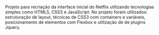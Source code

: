Projeto para recriação da interface inicial do Netflix utilizando tecnologias simples como HTML5, CSS3 e JavaScript. No projeto foram utilizados: estruturação de layout, técnicas de CSS3 com containers e variáveis, posicionamento de elementos com Flexbox e utilização de de plugins Jquery.

